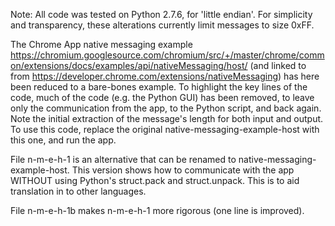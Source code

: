Note: All code was tested on Python 2.7.6, for 'little endian'.  For simplicity and transparency, these alterations currently limit messages to size 0xFF.  

The Chrome App native messaging example https://chromium.googlesource.com/chromium/src/+/master/chrome/common/extensions/docs/examples/api/nativeMessaging/host/ 
(and linked to from https://developer.chrome.com/extensions/nativeMessaging) has here been reduced to a bare-bones example.  To highlight the key lines of the code, much of the code (e.g. the Python GUI) has been removed, to leave only the communication from the app, to the Python script, 
and back again.  Note the initial extraction of the message's length for both input and output.  To use this code, replace the original 
native-messaging-example-host with this one, and run the app.  

File n-m-e-h-1 is an alternative that can be renamed to native-messaging-example-host.  This version shows how to communicate with the app WITHOUT using Python's 
struct.pack and struct.unpack.  This is to aid translation in to other languages.

File n-m-e-h-1b makes n-m-e-h-1 more rigorous (one line is improved).
